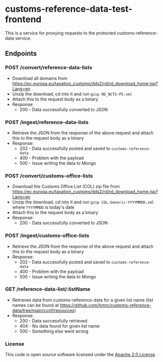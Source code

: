 
# customs-reference-data-test-frontend

This is a service for proxying requests to the protected customs-reference-data service.

## Endpoints

### POST /convert/reference-data-lists
* Download all domains from https://ec.europa.eu/taxation_customs/dds2/rd/rd_download_home.jsp?Lang=en
* Unzip the download, cd into it and run `gzip RD_NCTS-P5.xml`
* Attach this to the request body as a binary
* Response:
  * 200 - Data successfully converted to JSON

### POST /ingest/reference-data-lists
* Retrieve the JSON from the response of the above request and attach this to the request body as a binary
* Response:
  * 202 - Data successfully posted and saved to `customs-reference-data`
  * 400 - Problem with the payload
  * 500 - Issue writing the data to Mongo

### POST /convert/customs-office-lists
* Download the Customs Office List (COL) zip file from https://ec.europa.eu/taxation_customs/dds2/rd/rd_download_home.jsp?Lang=en
* Unzip the download, cd into it and run `gzip COL-Generic-YYYYMMDD.xml` where `YYYYMMDD` is today's date
* Attach this to the request body as a binary
* Response:
  * 200 - Data successfully converted to JSON

### POST /ingest/customs-office-lists
* Retrieve the JSON from the response of the above request and attach this to the request body as a binary
* Response:
  * 202 - Data successfully posted and saved to `customs-reference-data`
  * 400 - Problem with the payload
  * 500 - Issue writing the data to Mongo

### GET /reference-data-list/:listName
* Retrieves data from customs-reference-data for a given list name (list names can be found at https://github.com/hmrc/customs-reference-data/tree/main/conf/resources)
* Response:
  * 200 - Data successfully retrieved
  * 404 - No data found for given list name
  * 500 - Something else went wrong

### License

This code is open source software licensed under the [Apache 2.0 License]("http://www.apache.org/licenses/LICENSE-2.0.html").
